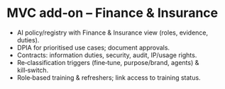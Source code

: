 # MVC add‑on – Finance & Insurance
<ul>
  <li>AI policy/registry with Finance & Insurance view (roles, evidence, duties).</li>
  <li>DPIA for prioritised use cases; document approvals.</li>
  <li>Contracts: information duties, security, audit, IP/usage rights.</li>
  <li>Re‑classification triggers (fine‑tune, purpose/brand, agents) & kill‑switch.</li>
  <li>Role‑based training & refreshers; link access to training status.</li>
</ul>
